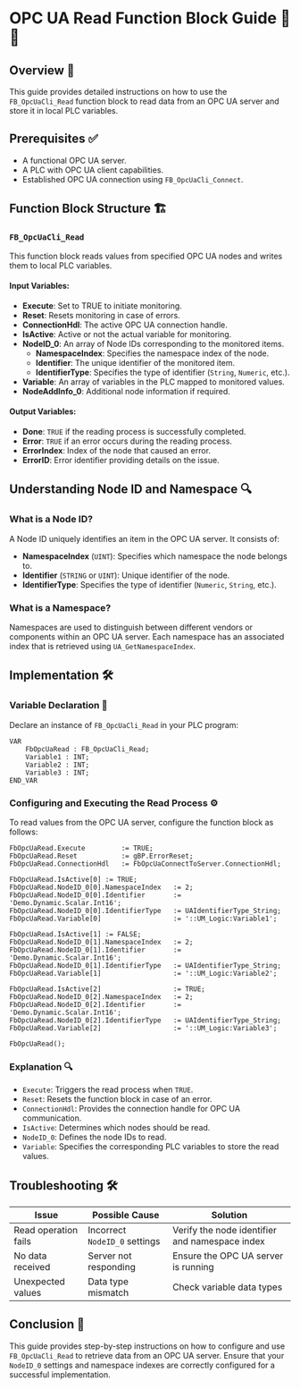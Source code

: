 # OPC UA Read Function Block Guide 📖🔧

## Overview 🚀

This guide provides detailed instructions on how to use the `FB_OpcUaCli_Read` function block to read data from an OPC UA server and store it in local PLC variables.

## Prerequisites ✅

- A functional OPC UA server.
- A PLC with OPC UA client capabilities.
- Established OPC UA connection using `FB_OpcUaCli_Connect`.

## Function Block Structure 🏗️

### `FB_OpcUaCli_Read`

This function block reads values from specified OPC UA nodes and writes them to local PLC variables.

#### Input Variables:

- **Execute**: Set to TRUE to initiate monitoring.
- **Reset**: Resets monitoring in case of errors.
- **ConnectionHdl**: The active OPC UA connection handle.
- **IsActive**: Active or not the actual variable for monitoring.
- **NodeID\_0**: An array of Node IDs corresponding to the monitored items.
  - **NamespaceIndex**: Specifies the namespace index of the node.
  - **Identifier**: The unique identifier of the monitored item.
  - **IdentifierType**: Specifies the type of identifier (`String`, `Numeric`, etc.).
- **Variable**: An array of variables in the PLC mapped to monitored values.
- **NodeAddInfo\_0**: Additional node information if required.


#### Output Variables:

- **Done**: `TRUE` if the reading process is successfully completed.
- **Error**: `TRUE` if an error occurs during the reading process.
- **ErrorIndex**: Index of the node that caused an error.
- **ErrorID**: Error identifier providing details on the issue.

## Understanding Node ID and Namespace 🔍

### **What is a Node ID?**

A Node ID uniquely identifies an item in the OPC UA server. It consists of:

- **NamespaceIndex** (`UINT`): Specifies which namespace the node belongs to.
- **Identifier** (`STRING` or `UINT`): Unique identifier of the node.
- **IdentifierType**: Specifies the type of identifier (`Numeric`, `String`, etc.).

### **What is a Namespace?**

Namespaces are used to distinguish between different vendors or components within an OPC UA server. Each namespace has an associated index that is retrieved using `UA_GetNamespaceIndex`.

## Implementation 🛠️

### **Variable Declaration 📝**

Declare an instance of `FB_OpcUaCli_Read` in your PLC program:

```structured-text
VAR
    FbOpcUaRead : FB_OpcUaCli_Read;
    Variable1 : INT;
    Variable2 : INT;
    Variable3 : INT;
END_VAR
```

### **Configuring and Executing the Read Process ⚙️**

To read values from the OPC UA server, configure the function block as follows:

```structured-text
FbOpcUaRead.Execute         := TRUE;
FbOpcUaRead.Reset           := gBP.ErrorReset;
FbOpcUaRead.ConnectionHdl   := FbOpcUaConnectToServer.ConnectionHdl;

FbOpcUaRead.IsActive[0] := TRUE;
FbOpcUaRead.NodeID_0[0].NamespaceIndex   := 2;
FbOpcUaRead.NodeID_0[0].Identifier       := 'Demo.Dynamic.Scalar.Int16';
FbOpcUaRead.NodeID_0[0].IdentifierType   := UAIdentifierType_String;
FbOpcUaRead.Variable[0]                  := '::UM_Logic:Variable1';

FbOpcUaRead.IsActive[1] := FALSE;
FbOpcUaRead.NodeID_0[1].NamespaceIndex   := 2;
FbOpcUaRead.NodeID_0[1].Identifier       := 'Demo.Dynamic.Scalar.Int16';
FbOpcUaRead.NodeID_0[1].IdentifierType   := UAIdentifierType_String;
FbOpcUaRead.Variable[1]                  := '::UM_Logic:Variable2';

FbOpcUaRead.IsActive[2]                  := TRUE;
FbOpcUaRead.NodeID_0[2].NamespaceIndex   := 2;
FbOpcUaRead.NodeID_0[2].Identifier       := 'Demo.Dynamic.Scalar.Int16';
FbOpcUaRead.NodeID_0[2].IdentifierType   := UAIdentifierType_String;
FbOpcUaRead.Variable[2]                  := '::UM_Logic:Variable3';

FbOpcUaRead();
```

### **Explanation 🔍**

- `Execute`: Triggers the read process when `TRUE`.
- `Reset`: Resets the function block in case of an error.
- `ConnectionHdl`: Provides the connection handle for OPC UA communication.
- `IsActive`: Determines which nodes should be read.
- `NodeID_0`: Defines the node IDs to read.
- `Variable`: Specifies the corresponding PLC variables to store the read values.

## Troubleshooting 🛠️

| Issue                | Possible Cause                | Solution                                       |
| -------------------- | ----------------------------- | ---------------------------------------------- |
| Read operation fails | Incorrect `NodeID_0` settings | Verify the node identifier and namespace index |
| No data received     | Server not responding         | Ensure the OPC UA server is running            |
| Unexpected values    | Data type mismatch            | Check variable data types                      |

## Conclusion 🎯

This guide provides step-by-step instructions on how to configure and use `FB_OpcUaCli_Read` to retrieve data from an OPC UA server. Ensure that your `NodeID_0` settings and namespace indexes are correctly configured for a successful implementation.

